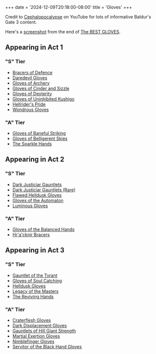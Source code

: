 +++
date = '2024-12-09T20:18:00-08:00'
title = 'Gloves'
+++

Credit to [Cephalopocalypse](https://www.youtube.com/@Cephalopocalypse) on YouTube for lots of informative Baldur's Gate 3 content.

Here's a [screenshot](Cephalopocalypse%20final%20gloves.png) from the end of [The BEST GLOVES](https://www.youtube.com/watch?v=_yHOS55NOjY).

## Appearing in Act 1

### "S" Tier

* [Bracers of Defence](https://bg3.wiki/wiki/Bracers_of_Defence)
* [Daredevil Gloves](https://bg3.wiki/wiki/Daredevil_Gloves)
* [Gloves of Archery](https://bg3.wiki/wiki/Gloves_of_Archery)
* [Gloves of Cinder and Sizzle](https://bg3.wiki/wiki/Gloves_of_Cinder_and_Sizzle)
* [Gloves of Dexterity](https://bg3.wiki/wiki/Gloves_of_Dexterity)
* [Gloves of Uninhibited Kushigo](https://bg3.wiki/wiki/Gloves_of_Uninhibited_Kushigo)
* [Hellrider's Pride](https://bg3.wiki/wiki/Hellrider%27s_Pride)
* [Wondrous Gloves](https://bg3.wiki/wiki/Wondrous_Gloves)

### "A" Tier

* [Gloves of Baneful Striking](https://bg3.wiki/wiki/Gloves_of_Baneful_Striking)
* [Gloves of Belligerent Skies](https://bg3.wiki/wiki/Gloves_of_Belligerent_Skies)
* [The Sparkle Hands](https://bg3.wiki/wiki/The_Sparkle_Hands)

## Appearing in Act 2

### "S" Tier

* [Dark Justiciar Gauntlets](https://bg3.wiki/wiki/Dark_Justiciar_Gauntlets_(Uncommon))
* [Dark Justiciar Gauntlets (Rare)](https://bg3.wiki/wiki/Dark_Justiciar_Gauntlets_(Rare))
* [Flawed Helldusk Gloves](https://bg3.wiki/wiki/Flawed_Helldusk_Gloves)
* [Gloves of the Automaton](https://bg3.wiki/wiki/Gloves_of_the_Automaton)
* [Luminous Gloves](https://bg3.wiki/wiki/Luminous_Gloves)

### "A" Tier

* [Gloves of the Balanced Hands](https://bg3.wiki/wiki/Gloves_of_the_Balanced_Hands)
* [Hr'a'cknir Bracers](https://bg3.wiki/wiki/Hr%27a%27cknir_Bracers)

## Appearing in Act 3

### "S" Tier

* [Gauntlet of the Tyrant](https://bg3.wiki/wiki/Gauntlet_of_the_Tyrant)
* [Gloves of Soul Catching](https://bg3.wiki/wiki/Gloves_of_Soul_Catching)
* [Helldusk Gloves](https://bg3.wiki/wiki/Helldusk_Gloves)
* [Legacy of the Masters](https://bg3.wiki/wiki/Legacy_of_the_Masters)
* [The Reviving Hands](https://bg3.wiki/wiki/The_Reviving_Hands)

### "A" Tier

* [Craterflesh Gloves](https://bg3.wiki/wiki/Craterflesh_Gloves)
* [Dark Displacement Gloves](https://bg3.wiki/wiki/Dark_Displacement_Gloves)
* [Gauntlets of Hill Giant Strength](https://bg3.wiki/wiki/Gauntlets_of_Hill_Giant_Strength)
* [Martial Exertion Gloves](https://bg3.wiki/wiki/Martial_Exertion_Gloves)
* [Nimblefinger Gloves](https://bg3.wiki/wiki/Nimblefinger_Gloves)
* [Servitor of the Black Hand Gloves](https://bg3.wiki/wiki/Servitor_of_the_Black_Hand_Gloves)
